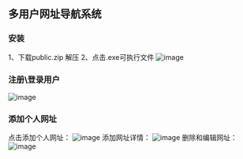 ## 多用户网址导航系统

### 安装
1、下载public.zip 解压
2、点击.exe可执行文件
![image](https://github.com/user-attachments/assets/6f5e44f2-85a7-4797-a0cf-f53b3e6f9708)

### 注册\登录用户
![image](https://github.com/user-attachments/assets/26c18f52-1a5b-4a3d-b390-ca76fffa6e12)

### 添加个人网址
点击添加个人网址：
![image](https://github.com/user-attachments/assets/37b546fa-0fa0-4ce5-862e-75c22dd02142)
添加网址详情：
![image](https://github.com/user-attachments/assets/f2b553f7-ad26-4b96-b88c-17eb1c36b24e)
删除和编辑网址：
![image](https://github.com/user-attachments/assets/f389b245-1eb4-48fa-bec8-03a997f2a9bd)





